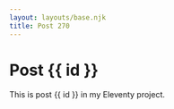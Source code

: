 ```yaml
---
layout: layouts/base.njk
title: Post 270
---
```


# Post {{ id }}

This is post {{ id }} in my Eleventy project.
